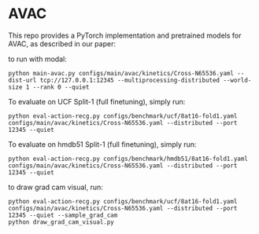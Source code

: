 # AVAC

This repo provides a PyTorch implementation and pretrained models for AVAC, as described in our paper:

to run with modal:
```
python main-avac.py configs/main/avac/kinetics/Cross-N65536.yaml --dist-url tcp://127.0.0.1:12345 --multiprocessing-distributed --world-size 1 --rank 0 --quiet
```

To evaluate on UCF Split-1 (full finetuning), simply run:

```
python eval-action-recg.py configs/benchmark/ucf/8at16-fold1.yaml configs/main/avac/kinetics/Cross-N65536.yaml --distributed --port 12345 --quiet
```

To evaluate on hmdb51 Split-1 (full finetuning), simply run:
```
python eval-action-recg.py configs/benchmark/hmdb51/8at16-fold1.yaml configs/main/avac/kinetics/Cross-N65536.yaml --distributed --port 12345 --quiet
```

to draw grad cam visual, run:
```
python eval-action-recg.py configs/benchmark/ucf/8at16-fold1.yaml configs/main/avac/kinetics/Cross-N65536.yaml --distributed --port 12345 --quiet --sample_grad_cam
python draw_grad_cam_visual.py
```
